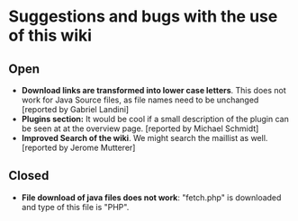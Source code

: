 # Suggestions and bugs with the use of this wiki

## Open

-   **Download links are transformed into lower case letters**. This
    does not work for Java Source files, as file names need to be
    unchanged \[reported by Gabriel Landini\]
-   **Plugins section:** It would be cool if a small description of the
    plugin can be seen at at the overview page. \[reported by Michael
    Schmidt\]
-   **Improved Search of the wiki**. We might search the maillist as
    well. \[reported by Jerome Mutterer\]

## Closed

-   **File download of java files does not work**: \"fetch.php\" is
    downloaded and type of this file is \"PHP\".
